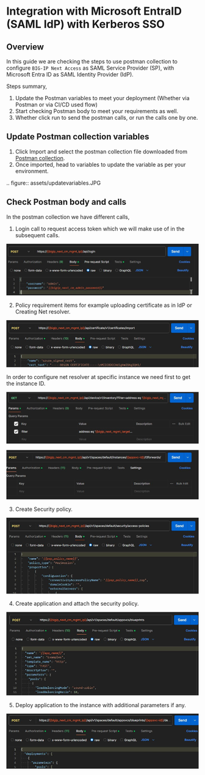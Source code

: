 # Integration with Microsoft EntraID (SAML IdP) with Kerberos SSO 

## Overview

In this guide we are checking the steps to use postman collection to configure `BIG-IP Next Access` as SAML Service Provider (SP), with Microsoft Entra ID as SAML Identity Provider (IdP). 

Steps summary, 

1. Update the Postman variables to meet your deployment (Whether via Postman or via CI/CD used flow)
2. Start checking Postman body to meet your requirements as well. 
3. Whether click run to send the postman calls, or run the calls one by one. 


## Update Postman collection variables 

1. Click Import and select the postman collection file downloaded from [Postman collection](https://github.com/f5devcentral/bigip_automation_examples/tree/access-May-1/bigip/bigip_next/next_access/postman_collections). 
2. Once imported, head to variables to update the variable as per your environment. 

.. figure:: assets/updatevariables.JPG


## Check Postman body and calls

In the postman collection we have different calls, 

1. Login call to request access token which we will make use of in the subsequent calls. 

![figure](assets/logincall.JPG)

2. Policy requirement items for example uploading certificate as in IdP or Creating Net resolver. 

![figure](assets/uploadmicrosoftcert.JPG)

In order to configure net resolver at specific instance we need first to get the instance ID. 

![figure](assets/instanceid.JPG)

![figure](assets/createnetresolver.JPG)

3. Create Security policy. 

![figure](assets/createpolicy.JPG)

4. Create application and attach the security policy. 

![figure](assets/createapplication.JPG)

5. Deploy application to the instance with additional parameters if any. 

![figure](assets/deployapp.JPG)
